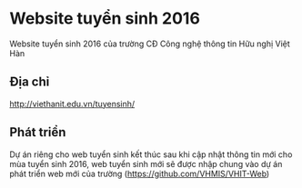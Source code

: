 # Website tuyển sinh 2016
Website tuyển sinh 2016 của trường CĐ Công nghệ thông tin Hữu nghị Việt Hàn
## Địa chỉ
http://viethanit.edu.vn/tuyensinh/
## Phát triển
Dự án riêng cho web tuyển sinh kết thúc sau khi cập nhật thông tin mới cho mùa tuyển sinh 2016, web tuyển sinh mới sẽ được nhập chung vào dự án phát triển web mới của trường (https://github.com/VHMIS/VHIT-Web)
